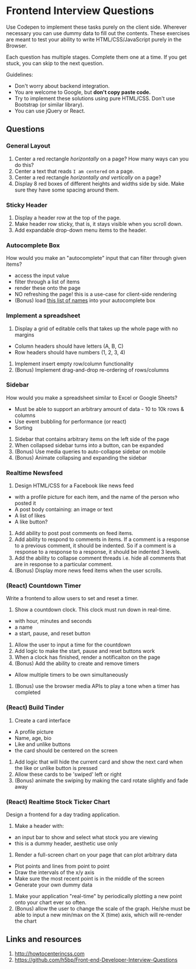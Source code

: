 # Frontend Interview Questions

Use Codepen to implement these tasks purely on the client side. Wherever necessary you can use dummy data to fill out the contents.
These exercises are meant to test your ability to write HTML/CSS/JavaScript purely in the Browser. 

Each question has multiple stages. Complete them one at a time. If you get stuck, you can skip to the next question.

Guidelines:

- Don't worry about backend integration.
- You are welcome to Google, but **don't copy paste code.**
- Try to implement these solutions using pure HTML/CSS. Don't use Bootstrap (or similar library).
- You can use jQuery or React.

## Questions

### General Layout


1. Center a red rectangle *horizontally* on a page? How many ways can you do this?
1. Center a text that reads `I am centered` on a page.
1. Center a red rectangle *horizontally and vertically* on a page?
1. Display 8 red boxes of different heights and widths side by side. Make sure they
  have some spacing around them.

### Sticky Header

1. Display a header row at the top of the page.
2. Make header row sticky, that is, it stays visible when you scroll down.
3. Add expandable drop-down menu items to the header.

### Autocomplete Box

How would you make an "autocomplete" input that can filter through given items?

* access the input value
* filter through a list of items
* render these onto the page
* NO refreshing the page! this is a use-case for client-side rendering
* (Bonus) load [this list of names](https://raw.githubusercontent.com/dominictarr/random-name/master/first-names.txt) into your autocomplete box

### Implement a spreadsheet

1. Display a grid of editable cells that takes up the whole page with no margins
  - Column headers should have letters (A, B, C)
  - Row headers should have numbers (1, 2, 3, 4)
1. Implement insert empty row/column functionality
2. (Bonus) Implement drag-and-drop re-ordering of rows/columns

### Sidebar

How would you make a spreadsheet similar to Excel or Google Sheets?

* Must be able to support an arbitrary amount of data - 10 to 10k rows & columns
* Use event bubbling for performance (or react)
* Sorting

1. Sidebar that contains arbitrary items on the left side of the page
1. When collapsed sidebar turns into a button, can be expanded
1. (Bonus) Use media queries to auto-collapse sidebar on mobile
2. (Bonus) Animate collapsing and expanding the sidebar

### Realtime Newsfeed

1. Design HTML/CSS for a Facebook like news feed
  - with a profile picture for each item, and the name of the person who posted it
  - A post body containing: an image or text
  - A list of likes
  - A like button?
1. Add ability to post post comments on feed items.
1. Add ability to respond to comments in items. If a comment is a response to a previous comment, it should be indented. So if a comment is a response to a response to a response, it should be indented 3 levels.
1. Add the ability to collapse comment threads i.e. hide all comments that are in response to a particular comment.
1. (Bonus) Display more news feed items when the user scrolls.

### (React) Countdown Timer

Write a frontend to allow users to set and reset a timer.

1. Show a countdown clock. This clock must run down in real-time.
  - with hour, minutes and seconds
  - a name
  - a start, pause, and reset button
1. Allow the user to input a time for the countdown
1. Add logic to make the start, pause and reset buttons work
1. When a clock has finished, render a notificaiton on the page
1. (Bonus) Add the ability to create and remove timers
  - Allow multiple timers to be own simultaneously
1. (Bonus) use the browser media APIs to play a tone when a timer has completed

### (React) Build Tinder

1. Create a card interface
  - A profile picture
  - Name, age, bio
  - Like and unlike buttons
  - the card should be centered on the screen
1. Add logic that will hide the current card and show the next card when the like or unlike button is pressed
1. Allow these cards to be 'swiped' left or right
1. (Bonus) animate the swiping by making the card rotate slightly and fade away

### (React) Realtime Stock Ticker Chart

Design a frontend for a day trading application.

1. Make a header with:
  - an input bar to show and select what stock you are viewing
  - this is a dummy header, aesthetic use only
1. Render a full-screen chart on your page that can plot arbitrary data
  - Plot points and lines from point to point
  - Draw the intervals of the x/y axis
  - Make sure the most recent point is in the middle of the screen
  - Generate your own dummy data
1. Make your application "real-time" by periodically plotting a new point onto your chart ever so often.
1. (Bonus) allow the user to change the scale of the graph. He/she must be able to input a new min/max on the X (time) axis, which will re-render the chart

## Links and resources

1. http://howtocenterincss.com
1. https://github.com/h5bp/Front-end-Developer-Interview-Questions
